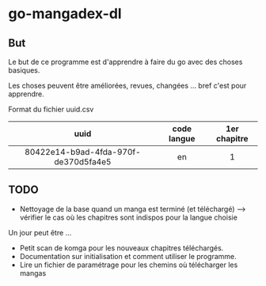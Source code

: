 # go-mangadex-dl

## But

Le but de ce programme est d'apprendre à faire du go avec des choses basiques.

Les choses peuvent être améliorées, revues, changées ... bref  c'est pour apprendre.

Format du fichier uuid.csv

| uuid | code langue | 1er chapitre |
| :---:         |     :---:      |          :---: |
| 80422e14-b9ad-4fda-970f-de370d5fa4e5   | en | 1 |



## TODO

- Nettoyage de la base quand un manga est terminé (et téléchargé) --> vérifier le cas où les chapitres sont indispos pour la langue choisie

Un jour peut être ...
- Petit scan de komga pour les nouveaux chapitres téléchargés.
- Documentation sur initialisation et comment utiliser le programme.
- Lire un fichier de paramétrage pour les chemins où télécharger les mangas